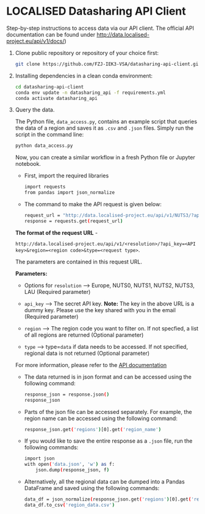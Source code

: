 LOCALISED Datasharing API Client
==============================

Step-by-step instructions to access data via our API client. The official API documentation can be found under http://data.localised-project.eu/api/v1/docs/)

1. Clone public repository or repository of your choice first:
    ```bash
    git clone https://github.com/FZJ-IEK3-VSA/datasharing-api-client.git
    ```

2. Installing dependencies in a clean conda environment:
    ```bash
    cd datasharing-api-client
    conda env update -n datasharing_api -f requirements.yml 
    conda activate datasharing_api
    ```

3. Query the data. 

    The Python file, `data_access.py`, contains an example script that queries the data of a region and saves it as `.csv` and `.json` files. Simply run the script in the command line:
    ```bash
    python data_access.py
    ```

    Now, you can create a similar workflow in a fresh Python file or Jupyter notebook. 
    * First, import the required libraries
        ```bash
        import requests
        from pandas import json_normalize 
        ```

    * The command to make the API request is given below:
        ```bash
        request_url = "http://data.localised-project.eu/api/v1/NUTS3/?api_key=S3cr3TK3y&region=DEA23&type=data"
        response = requests.get(request_url)
        ```

    **The format of the request URL** - 

    `http://data.localised-project.eu/api/v1/<resolution>/?api_key=<API key>&region=<region code>&type=<request type>`. 

    The parameters are contained in this request URL. 

    **Parameters:**

    - Options for `resolution` --> Europe, NUTS0, NUTS1, NUTS2, NUTS3, LAU (Required parameter)

    - `api_key` --> The secret API key. **Note:** The key in the above URL is a dummy key. Please use the key shared with you in the email (Required parameter)

    - `region` --> The region code you want to filter on. If not specfied, a list of all regions are returned (Optional parameter)

    - `type` --> type=`data` if data needs to be accessed. If not specified, regional data is not returned (Optional parameter) 

    For more information, please refer to the [API documentation](http://data.localised-project.eu/api/v1/docs/)
    

    * The data returned is in json format and can be accessed using the following command:
        ```bash
        response_json = response.json()
        response_json
        ```

    * Parts of the json file can be accessed separately. For example, the region name can be accessed using the following command:
        ```bash
        response_json.get('regions')[0].get('region_name')
        ```

    * If you would like to save the entire response as a `.json` file, run the following commands: 
        ```bash
        import json
        with open('data.json', 'w') as f:
            json.dump(response_json, f)
        ```

    * Alternatively, all the regional data can be dumped into a Pandas DataFrame and saved using the following commands:
        ```bash
        data_df = json_normalize(response_json.get('regions')[0].get('region_data'))
        data_df.to_csv('region_data.csv')
        ```
